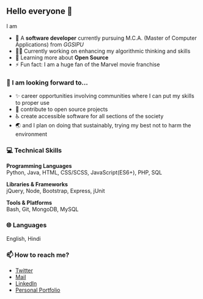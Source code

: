 ## Hello everyone 👋

I am
- 🏫 A **software developer** currently pursuing M.C.A. (Master of Computer Applications) from _GGSIPU_
- 👨‍💻 Currently working on enhancing my algorithmic thinking and skills
- 🌱 Learning more about **Open Source**
- ⚡ Fun fact: I am a huge fan of the Marvel movie franchise

### 🔭 I am looking forward to...
- ✨ career opportunities involving communities where I can put my skills to proper use
- 🤝 contribute to open source projects
- ♿ create accessible software for all sections of the society 
- 🌏 and I plan on doing that sustainably, trying my best not to harm the environment

### 💻 Technical Skills
**Programming Languages**  
Python, Java, HTML, CSS/SCSS, JavaScript(ES6+), PHP, SQL

**Libraries & Frameworks**  
jQuery, Node, Bootstrap, Express, jUnit

**Tools & Platforms**  
Bash, Git, MongoDB, MySQL

### 🌐 Languages  
English, Hindi

### 📫 How to reach me?
- [Twitter](https://twitter.com/vip_sh18)
- [Mail](mailto:vipulsharma9696@gmail.com)
- [LinkedIn](https://www.linkedin.com/in/vipul-sharma18/)
- [Personal Portfolio](https://vipsh18.github.io/)

<!--
- 🔭 I’m currently working on ...
- 🌱 I’m currently learning ...
- 👯 I’m looking to collaborate on ...
- 🤔 I’m looking for help with ...
- 💬 Ask me about ...
- 😄 Pronouns: ..
-->

